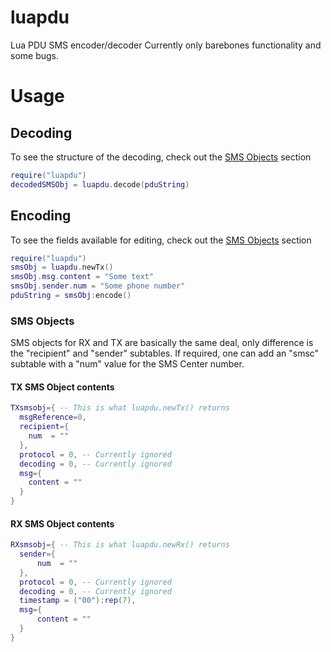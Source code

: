 # luapdu
Lua PDU SMS encoder/decoder
Currently only barebones functionality and some bugs. 

# Usage
## Decoding
To see the structure of the decoding, check out the [SMS Objects](#SMSobjects) section
```lua
require("luapdu")
decodedSMSObj = luapdu.decode(pduString)
```
## Encoding
To see the fields available for editing, check out the [SMS Objects](#SMSobjects) section
```lua
require("luapdu")
smsObj = luapdu.newTx()
smsObj.msg.content = "Some text"
smsObj.sender.num = "Some phone number"
pduString = smsObj:encode()
```


### SMS Objects
SMS objects for RX and TX are basically the same deal, only difference is the "recipient" and "sender" subtables. 
If required, one can add an "smsc" subtable with a "num" value for the SMS Center number.
#### TX SMS Object contents
```lua
TXsmsobj={ -- This is what luapdu.newTx() returns
  msgReference=0,
  recipient={
    num  = ""
  },
  protocol = 0, -- Currently ignored
  decoding = 0, -- Currently ignored
  msg={
    content = ""
  }
}
```
#### RX SMS Object contents
```lua
RXsmsobj={ -- This is what luapdu.newRx() returns
  sender={
      num  = ""
  },
  protocol = 0, -- Currently ignored
  decoding = 0, -- Currently ignored
  timestamp = ("00"):rep(7),
  msg={
      content = ""
  }
}
```

